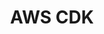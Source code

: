---
draft: true
keywords: cdk
layout: default.njk
title: AWS CDK
website: https://aws.amazon.com/cdk/
logo: aws.svg
inUse: true
---